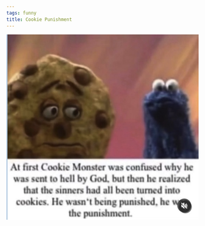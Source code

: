 ```yaml
---
tags: funny
title: Cookie Punishment
---
```


![cookiemonster2](https://raw.githubusercontent.com/muneer78/muneer78.github.io/master/images/cookiemonster2.png)
